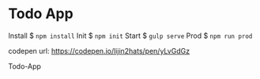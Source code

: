 
# Todo App

Install $ `npm install`
Init $  `npm init`
Start $ `gulp serve`
Prod $ `npm run prod`

codepen url: https://codepen.io/lijin2hats/pen/yLvGdGz

Todo-App
